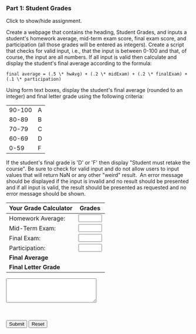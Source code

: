 ### Part 1: Student Grades

<p id="flip">Click to show/hide assignment.</p>
<div id="panel">

Create a webpage that contains the heading, Student Grades, and inputs a student's homework average, mid-term exam score, final exam score, and participation (all those grades will be entered as integers). Create a script that checks for valid input, i.e., that the input is between 0-100 and that, of course, the input are all numbers. If all input is valid then calculate and display the student's final average according to the formula:

```
final average = (.5 \* hwAvg) + (.2 \* midExam) + (.2 \* finalExam) + (.1 \* participation)
```

Using form text boxes, display the student's final average (rounded to an integer) and final letter grade using the following criteria:

|        |     |
| ------ | --- |
| 90-100 | A   |
| 80-89  | B   |
| 70-79  | C   |
| 60-69  | D   |
| 0-59   | F   |

If the student's final grade is 'D' or 'F' then display "Student must retake the course". Be sure to check for valid input and do not allow users to input values that will return NaN or any other "weird" result.  An error message should be displayed if the input is invalid and no result should be presented and if all input is valid, the result should be presented as requested and no error message should be shown.

</div>

<section class="body">

<form name="myform">

| Your Grade Calculator  |                                                    Grades                                                    |
| :--------------------- | :----------------------------------------------------------------------------------------------------------: |
| Homework Average:      |   <input type="number" name="homework" min="0" max="100" step="1" required><span class="validity"></span>    |
| Mid-Term Exam:         |    <input type="number" name="midterm" min="0" max="100" step="1" required><span class="validity"></span>    |
| Final Exam:            |     <input type="number" name="final" min="0" max="100" step="1" required><span class="validity"></span>     |
| Participation:         | <input type="number" name="participation" min="0" max="100" step="1" required><span class="validity"></span> |
| **Final Average**      |                                        <div id="finalaverage"></div>                                         |
| **Final Letter Grade** |                                         <div id="finalletter"></div>                                         |

<textarea rows="4" cols="28" name="result" id="results"></textarea>
<br><br>
<input type="button" class="button-primary" onclick="average()" value="Submit">
<input type="reset" value="Reset" id="reset">

</form>
</section>

<script>
const displayResults = (message = "", average = "", letter = "") => {
        $("#results").text(message);
        $("#finalaverage").text(average);
        $("#finalletter").text(letter);
}

function average(){
    const errMessage = "Invalid input! Please enter integers between 0 and 100.";

    let grades = {
        "homework": parseInt(document.forms["myform"].elements["homework"].value),
        "midterm": parseInt(document.forms["myform"].elements["midterm"].value),
        "final": parseInt(document.forms["myform"].elements["final"].value),
        "participation": parseInt(document.forms["myform"].elements["participation"].value),
        "average": () => Math.round((.5 * grades.homework) + (.2 * grades.midterm) + (.2 * grades.final) + (.1 * grades.participation)),
        "letter": () => (grades.average() >= 90) ? "A" : (grades.average() >= 80) ? "B" : (grades.average() >= 70) ? "C" : (grades.average() >= 80) ? "D" : "F",  
        "result": () => grades.average() < 70 ? "Student must retake the course." : ""
    }

    if 
        (Number.isNaN(grades.homework) || Number.isNaN(grades.midterm) || Number.isNaN(grades.final) || Number.isNaN(grades.participation) || 0 > grades.homework || grades.homework > 100 || 0 > grades.midterm || grades.midterm > 100 || 0 > grades.final || grades.final > 100 || 0 > grades.participation || grades.participation > 100) {
        displayResults(errMessage);
    } else { 
        displayResults(grades.result(), String(grades.average()), grades.letter());
    }
}

$(document).ready(function(){
    $('#reset').click(function(){
        displayResults();
    });
});
</script>
